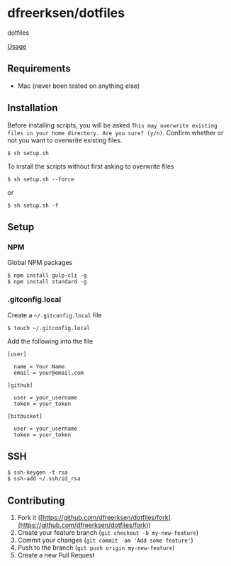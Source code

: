 # dfreerksen/dotfiles

dotfiles

[Usage](./USAGE.md)

## Requirements

* Mac (never been tested on anything else)

## Installation

Before installing scripts, you will be asked `This may overwrite existing files in your home directory. Are you sure? (y/n)`. Confirm whether or not you want to overwrite existing files.

```
$ sh setup.sh
```

To install the scripts without first asking to overwrite files

```
$ sh setup.sh --force
```

or

```
$ sh setup.sh -f
```

## Setup

### NPM

Global NPM packages

```
$ npm install gulp-cli -g
$ npm install standard -g
```

### .gitconfig.local

Create a `~/.gitconfig.local` file

```
$ touch ~/.gitconfig.local
```

Add the following into the file

```
[user]

  name = Your Name
  email = your@email.com

[github]

  user = your_username
  token = your_token

[bitbucket]

  user = your_username
  token = your_token
```

## SSH

```
$ ssh-keygen -t rsa
$ ssh-add ~/.ssh/id_rsa
```

## Contributing

1.  Fork it ([https://github.com/dfreerksen/dotfiles/fork](https://github.com/dfreerksen/dotfiles/fork))
2.  Create your feature branch (`git checkout -b my-new-feature`)
3.  Commit your changes (`git commit -am 'Add some feature'`)
4.  Push to the branch (`git push origin my-new-feature`)
5.  Create a new Pull Request
